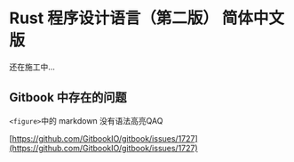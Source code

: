 # Rust 程序设计语言（第二版） 简体中文版

还在施工中...

## Gitbook 中存在的问题

`<figure>`中的 markdown 没有语法高亮QAQ

[https://github.com/GitbookIO/gitbook/issues/1727](https://github.com/GitbookIO/gitbook/issues/1727)